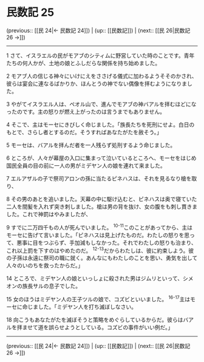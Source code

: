 # 民数記 25

(previous:: [[民 24|← 民数記 24]]) | (up:: [[民数記]]) | (next:: [[民 26|民数記 26 →]])

***




1 
さて、イスラエルの民がモアブのシティムに野営していた時のことです。青年たちの何人かが、土地の娘とふしだらな関係を持ち始めました。 



2 
モアブ人の信じる神々にいけにえをささげる儀式に加わるようそそのかされ、彼らは宴会に連なるばかりか、ほんとうの神でない偶像を拝むようになりました。 



3 
やがてイスラエル人は、ペオル山で、進んでモアブの神バアルを拝むほどになったのです。主の怒りが燃え上がったのは言うまでもありません。 



4 
そこで、主はモーセにきびしく命じました。「族長たちを死刑にせよ。白日のもとで、さらし者とするのだ。そうすればあなたがたを赦そう。」 



5 
モーセは、バアルを拝んだ者を一人残らず処刑するよう命じました。 



6 
ところが、人々が幕屋の入口に集まって泣いているところへ、モーセをはじめ国民全員の目の前に一人の男がミデヤン人の娘を連れて来ました。 



7 
エルアザルの子で祭司アロンの孫に当たるピネハスは、それを見るなり槍を取り、 



8 
その男のあとを追いました。天幕の中に駆け込むと、ピネハスは奥で寝ていた二人を間髪を入れず突き刺しました。槍は男の背を抜け、女の腹をも刺し貫きました。これで神罰はやみましたが、 



9 
すでに二万四千もの人が死んでいました。 <sup class="versenum">10-11</sup>このことがあってから、主はモーセに告げて言いました。「ピネハスは見上げたものだ。わたしの怒りを思って、悪事に目をつぶらず、手加減もしなかった。それでわたしの怒りも治まり、これ以上罰を下すのはやめたのだ。 <sup class="versenum">12-13</sup>だからわたしは、彼に約束しよう。彼の子孫は永遠に祭司の職に就く。あんなにもわたしのことを思い、勇気を出して人々のいのちを救ったからだ。」 



14 
ところで、ミデヤン人の娘といっしょに殺された男はジムリといって、シメオンの族長サルの息子でした。 



15 
女のほうはミデヤン人の王子ツルの娘で、コズビといいました。 <sup class="versenum">16-17</sup>主はモーセに命じました。「ミデヤン人を打ち滅ぼしなさい。 



18 
向こうもあなたがたを滅ぼそうと策略をめぐらしているからだ。彼らはバアルを拝ませて道を誤らせようとしている。コズビの事件がいい例だ。」

***

(previous:: [[民 24|← 民数記 24]]) | (up:: [[民数記]]) | (next:: [[民 26|民数記 26 →]])
